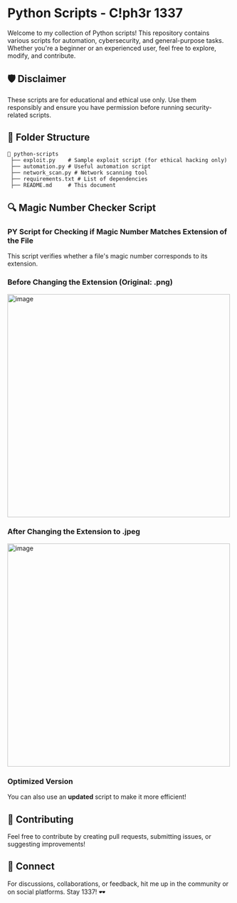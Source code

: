 # Python Scripts - C!ph3r 1337

Welcome to my collection of Python scripts! This repository contains various scripts for automation, cybersecurity, and general-purpose tasks. Whether you're a beginner or an experienced user, feel free to explore, modify, and contribute.

## 🛡️ Disclaimer
These scripts are for educational and ethical use only. Use them responsibly and ensure you have permission before running security-related scripts.

## 📂 Folder Structure
```
📁 python-scripts
 ├── exploit.py    # Sample exploit script (for ethical hacking only)
 ├── automation.py # Useful automation script
 ├── network_scan.py # Network scanning tool
 ├── requirements.txt # List of dependencies
 ├── README.md     # This document
```

## 🔍 Magic Number Checker Script
### **PY Script for Checking if Magic Number Matches Extension of the File**
This script verifies whether a file's magic number corresponds to its extension.

### **Before Changing the Extension (Original: .png)**
<img width="500" alt="image" src="https://github.com/user-attachments/assets/59070848-1d7b-4131-bb02-c6278afdeba5" />

### **After Changing the Extension to .jpeg**
<img width="500" alt="image" src="https://github.com/user-attachments/assets/8e53d86a-332d-4c66-ae4c-d78809abb1c5" />

### **Optimized Version**
You can also use an **updated** script to make it more efficient!

## 🤝 Contributing
Feel free to contribute by creating pull requests, submitting issues, or suggesting improvements!

## 🔗 Connect
For discussions, collaborations, or feedback, hit me up in the community or on social platforms. Stay 1337! 🕶️

